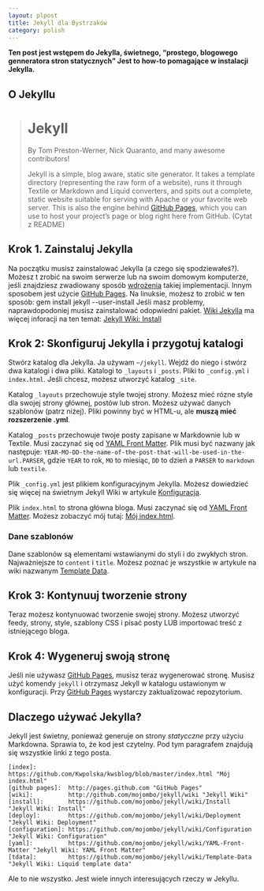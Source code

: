 ```yaml
---
layout: plpost
title: Jekyll dla Bystrzaków
category: polish
---
```

**Ten post jest wstępem do Jekylla, świetnego, <q>prostego, blogowego genneratora stron statycznych</q> Jest to how-to pomagające w instalacji Jekylla.**

## O Jekyllu
> # Jekyll
>
> By Tom Preston-Werner, Nick Quaranto, and many awesome contributors!
>
> Jekyll is a simple, blog aware, static site generator. It takes a template directory (representing the raw form of a website), runs it through Textile or Markdown and Liquid converters, and spits out a complete, static website suitable for serving with Apache or your favorite web server. This is also the engine behind [GitHub Pages][], which you can use to host your project&#8217;s page or blog right here from GitHub.
(Cytat z README)

## Krok 1. Zainstaluj Jekylla

Na początku musisz zainstalować Jekylla (a czego się spodziewałeś?). Możesz t zrobić na swoim serwerze lub na swoim domowym komputerze, jeśli znajdziesz zwadiowany sposób [wdrożenia][deploy] takiej implementacji. Innym sposobem jest użycie [GitHub Pages][]. Na linuksie, możesz to zrobić w ten sposób:
    gem install jekyll --user-install
Jeśli masz problemy, naprawdopodoniej musisz zainstalować odopwiedni pakiet. [Wiki Jekylla][wiki] ma więcej inforacji na ten temat: [Jekyll Wiki: Install][install]

## Krok 2: Skonfiguruj Jekylla i przygotuj katalogi

Stwórz katalog dla Jekylla. Ja używam `~/jekyll`. Wejdź do niego i stwórz dwa katalogi i dwa pliki. Katalogi to `_layouts` i `_posts`. Pliki to `_config.yml` i `index.html`. Jeśli chcesz, możesz utworzyć katalog `_site`.

Katalog `_layouts` przechowuje style twojej strony. Możesz mieć rózne style dla swojej strony głównej, postów lub stron. Możesz używać danych szablonów (patrz niżej). Pliki powinny być w HTML-u, ale **muszą mieć rozszerzenie .yml**.

Katalog `_posts` przechowuje twoje posty zapisane w Markdownie lub w Textile. Musi zaczynać się od [YAML Front Matter][yaml]. Plik musi być nazwany jak następuje: `YEAR-MO-DD-the-name-of-the-post-that-will-be-used-in-the-url.PARSER`, gdzie `YEAR` to rok, `MO` to miesiąc, `DD` to dzień a `PARSER` to `markdown` lub `textile`.

Plik `_config.yml` jest plikiem konfiguracyjnym Jekylla. Możesz dowiedzieć się więcej na świetnym Jekyll Wiki w artykule [Konfiguracja][Configuration].

Plik `index.html` to strona główna bloga. Musi zaczynać się od [YAML Front Matter][yaml]. Możesz zobaczyć mój tutaj: [Mój index.html][index].

### Dane szablonów

Dane szablonów są elementami wstawianymi do styli i do zwykłych stron. Najważniejsze to `content` i `title`. Możesz poznać je wszystkie w artykule na wiki nazwanym [Template Data][tdata].

## Krok 3: Kontynuuj tworzenie strony

Teraz możesz kontynuować tworzenie swojej strony. Możesz utworzyć feedy, strony, style, szablony CSS i pisać posty LUB importować treść z istniejącego bloga.

## Krok 4: Wygeneruj swoją stronę

Jeśli nie używasz [GitHub Pages][], musisz teraz wygenerować stronę. Musisz użyć komendy `jekyll` i otrzymasz Jekyll w katalogu ustawionym w konfiguracji. Przy [GitHub Pages][] wystarczy zaktualizować repozytorium.

## Dlaczego używać Jekylla?

Jekyll jest świetny, ponieważ generuje on strony *statycczne* przy użyciu Markdowna. Sprawia to, że kod jest czytelny. Pod tym paragrafem znajdują się wszystkie linki z tego posta.

    [index]:         https://github.com/Kwpolska/kwsblog/blob/master/index.html "Mój index.html"
    [github pages]:  http://pages.github.com "GitHub Pages"
    [wiki]:          http://github.com/mojombo/jekyll/wiki "Jekyll Wiki"
    [install]:       https://github.com/mojombo/jekyll/wiki/Install "Jekyll Wiki: Install"
    [deploy]:        https://github.com/mojombo/jekyll/wiki/Deployment "Jekyll Wiki: Deployment"
    [configuration]: https://github.com/mojombo/jekyll/wiki/Configuration "Jekyll Wiki: Configuration"
    [yaml]:          https://github.com/mojombo/jekyll/wiki/YAML-Front-Matter "Jekyll Wiki: YAML Front Matter"
    [tdata]:         https://github.com/mojombo/jekyll/wiki/Template-Data "Jekyll Wiki: Liquid template data"

Ale to nie wszystko. Jest wiele innych interesujących rzeczy w Jekyllu.

[index]:         https://github.com/Kwpolska/kwsblog/blob/master/index.html "Mój index.html"
[github pages]:  http://pages.github.com "GitHub Pages"
[wiki]:          http://github.com/mojombo/jekyll/wiki "Jekyll Wiki"
[install]:       https://github.com/mojombo/jekyll/wiki/Install "Jekyll Wiki: Install"
[deploy]:        https://github.com/mojombo/jekyll/wiki/Deployment "Jekyll Wiki: Deployment"
[configuration]: https://github.com/mojombo/jekyll/wiki/Configuration "Jekyll Wiki: Configuration"
[yaml]:          https://github.com/mojombo/jekyll/wiki/YAML-Front-Matter "Jekyll Wiki: YAML Front Matter"
[tdata]:         https://github.com/mojombo/jekyll/wiki/Template-Data "Jekyll Wiki: Liquid template data"
